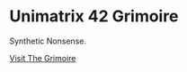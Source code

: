 # Unimatrix 42 Grimoire

Synthetic Nonsense.

[Visit The Grimoire](https://sam1am.github.io/grimoire)